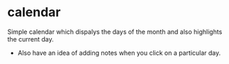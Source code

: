 # calendar
Simple calendar which dispalys the days of the month and also highlights the current day.
- Also have an idea of adding notes when you click on a particular day.
